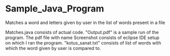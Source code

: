 Sample_Java_Program
===================

Matches a word and letters given by user in the list of words present in a file

Matches.java consists of actual code. "Output.pdf" is a sample run of the program. The pdf file with name Screenshot consists of eclipse IDE setup on which I ran the program. "kotus_sanat.txt" consists of list of words with which the word given by user is compared to.
